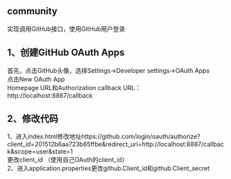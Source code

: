 ## community
实现调用GitHub接口，使用GitHub用户登录  
## 1、创建GitHub OAuth Apps
首先，点击GitHub头像，选择Settings->Developer settings->OAuth Apps  
点击New OAuth App  
Homepage URL和Authorization callback URL：http://localhost:8887/callback
## 2、修改代码
1、进入index.html修改地址https://github.com/login/oauth/authorize?client_id=201512b6aa723b65ffbe&redirect_uri=http://localhost:8887/callback&scope=user&state=1  
更改client_id  （使用自己OAuth的client_id）  
2、进入application.properties更改github.Client_id和github.Client_secret
